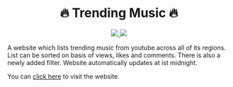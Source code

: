 
<h1 align="center">🔥 Trending Music 🔥</h1>

<p align="center">
  <a href="https://github.com/clitic/music">
    <img src="https://img.shields.io/github/actions/workflow/status/clitic/music/tests.yml?label=tests&logo=github&style=flat-square">
  </a>
  <a href="https://github.com/clitic/music">
    <img src="https://img.shields.io/github/actions/workflow/status/clitic/music/deploy.yml?label=deploy&logo=github&style=flat-square">
  </a>
</p>

A website which lists trending music from youtube across all of its regions. List can be sorted on basis of views, likes and comments. There is also a newly added filter. Website automatically updates at ist midnight.

You can [click here](https://clitic.github.io/music) to visit the website.

